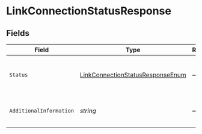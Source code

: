 # LinkConnectionStatusResponse


## Fields

| Field                                                                                           | Type                                                                                            | Required                                                                                        | Description                                                                                     |
| ----------------------------------------------------------------------------------------------- | ----------------------------------------------------------------------------------------------- | ----------------------------------------------------------------------------------------------- | ----------------------------------------------------------------------------------------------- |
| `Status`                                                                                        | [LinkConnectionStatusResponseEnum](../../Models/Components/LinkConnectionStatusResponseEnum.md) | :heavy_minus_sign:                                                                              | The current status of the connection requested                                                  |
| `AdditionalInformation`                                                                         | *string*                                                                                        | :heavy_minus_sign:                                                                              | Additional information related to the status                                                    |